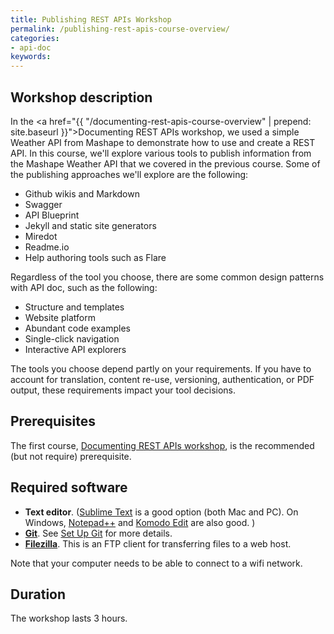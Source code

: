 ```yaml
---
title: Publishing REST APIs Workshop
permalink: /publishing-rest-apis-course-overview/
categories:
- api-doc
keywords: 
---
```


<h2>Workshop description</h2>

In the <a href="{{ "/documenting-rest-apis-course-overview" | prepend: site.baseurl }}">Documenting REST APIs workshop</a>, we used a simple Weather API from Mashape to demonstrate how to use and create a REST API. In this course, we'll explore various tools to publish information from the Mashape Weather API that we covered in the previous course. Some of the publishing approaches we'll explore are the following:

* Github wikis and Markdown
* Swagger
* API Blueprint
* Jekyll and static site generators
* Miredot
* Readme.io
* Help authoring tools such as Flare

Regardless of the tool you choose, there are some common design patterns with API doc, such as the following: 

* Structure and templates
* Website platform
* Abundant code examples
* Single-click navigation
* Interactive API explorers

The tools you choose depend partly on your requirements. If you have to account for translation, content re-use, versioning, authentication, or PDF output, these requirements impact your tool decisions.

<h2>Prerequisites</h2>
The first course, <a href="{{ "/documenting-rest-apis-course-overview" | prepend: site.baseurl }}">Documenting REST APIs workshop</a>, is the recommended (but not require) prerequisite. 

<h2>Required software</h2>

* **Text editor**. ([Sublime Text](http://www.sublimetext.com/) is a good option (both Mac and PC). On Windows, [Notepad++](https://notepad-plus-plus.org/) and [Komodo Edit](http://komodoide.com/komodo-edit/) are also good. )
* **[Git](https://git-scm.com/)**. See [Set Up Git](https://help.github.com/articles/set-up-git/) for more details. 
* **[Filezilla](https://filezilla-project.org/)**. This is an FTP client for transferring files to a web host.

Note that your computer needs to be able to connect to a wifi network.

<h2>Duration</h2>

The workshop lasts 3 hours.
